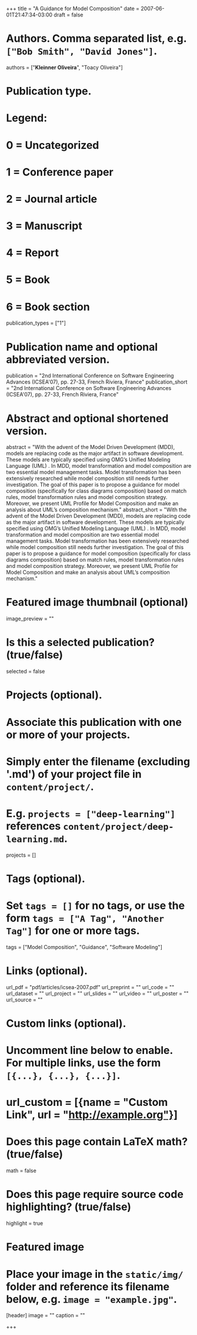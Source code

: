 +++
title = "A Guidance for Model Composition"
date = 2007-06-01T21:47:34-03:00
draft = false

# Authors. Comma separated list, e.g. `["Bob Smith", "David Jones"]`.
authors = ["**Kleinner Oliveira**", "Toacy Oliveira"]

# Publication type.
# Legend:
# 0 = Uncategorized
# 1 = Conference paper
# 2 = Journal article
# 3 = Manuscript
# 4 = Report
# 5 = Book
# 6 = Book section
publication_types = ["1"]

# Publication name and optional abbreviated version.
publication = "2nd International Conference on Software Engineering Advances (ICSEA'07), pp. 27-33, French Riviera, France"
publication_short = "2nd International Conference on Software Engineering Advances (ICSEA'07), pp. 27-33, French Riviera, France"

# Abstract and optional shortened version.
abstract = "With the advent of the Model Driven Development (MDD), models are replacing code as the major artifact in software development. These models are typically specified using OMG’s Unified Modeling Language (UML) . In MDD, model transformation and model composition are two essential model management tasks. Model transformation has been extensively researched while model composition still needs further investigation. The goal of this paper is to propose a guidance for model composition (specifically for class diagrams composition) based on match rules, model transformation rules and model composition strategy. Moreover, we present UML Profile for Model Composition and make an analysis about UML’s composition mechanism."
abstract_short = "With the advent of the Model Driven Development (MDD), models are replacing code as the major artifact in software development. These models are typically specified using OMG’s Unified Modeling Language (UML) . In MDD, model transformation and model composition are two essential model management tasks. Model transformation has been extensively researched while model composition still needs further investigation. The goal of this paper is to propose a guidance for model composition (specifically for class diagrams composition) based on match rules, model transformation rules and model composition strategy. Moreover, we present UML Profile for Model Composition and make an analysis about UML’s composition mechanism."

# Featured image thumbnail (optional)
image_preview = ""

# Is this a selected publication? (true/false)
selected = false

# Projects (optional).
#   Associate this publication with one or more of your projects.
#   Simply enter the filename (excluding '.md') of your project file in `content/project/`.
#   E.g. `projects = ["deep-learning"]` references `content/project/deep-learning.md`.
projects = []

# Tags (optional).
#   Set `tags = []` for no tags, or use the form `tags = ["A Tag", "Another Tag"]` for one or more tags.
tags = ["Model Composition", "Guidance", "Software Modeling"]

# Links (optional).
url_pdf = "pdf/articles/icsea-2007.pdf"
url_preprint = ""
url_code = ""
url_dataset = ""
url_project = ""
url_slides = ""
url_video = ""
url_poster = ""
url_source = ""

# Custom links (optional).
#   Uncomment line below to enable. For multiple links, use the form `[{...}, {...}, {...}]`.
# url_custom = [{name = "Custom Link", url = "http://example.org"}]

# Does this page contain LaTeX math? (true/false)
math = false

# Does this page require source code highlighting? (true/false)
highlight = true

# Featured image
# Place your image in the `static/img/` folder and reference its filename below, e.g. `image = "example.jpg"`.
[header]
image = ""
caption = ""

+++
